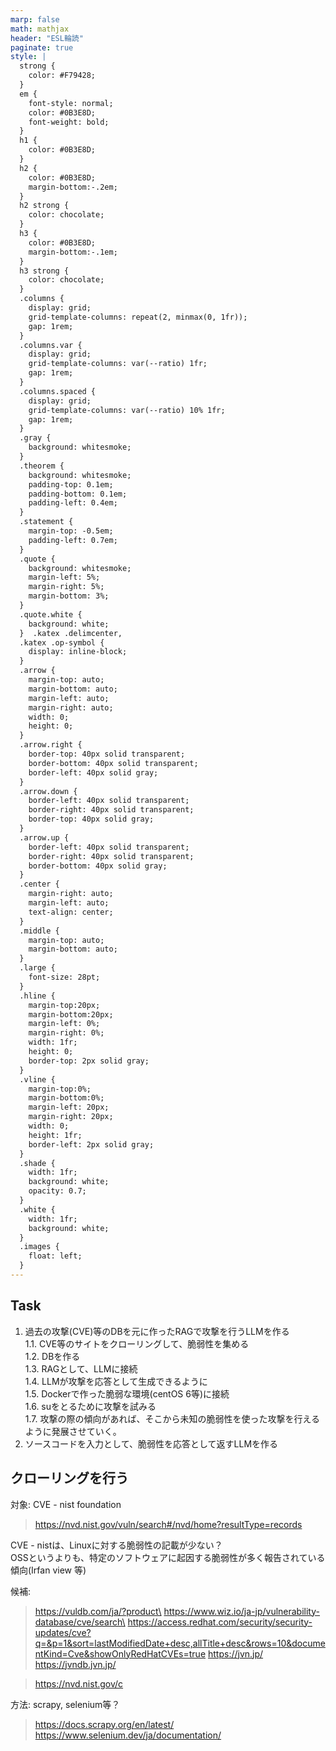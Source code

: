 ```yaml
---
marp: false
math: mathjax
header: "ESL輪読"
paginate: true
style: |
  strong {
    color: #F79428;
  }
  em {
    font-style: normal;
    color: #0B3E8D;
    font-weight: bold;
  }
  h1 {
    color: #0B3E8D;
  }
  h2 {
    color: #0B3E8D;
    margin-bottom:-.2em;
  }
  h2 strong {
    color: chocolate;
  }
  h3 {
    color: #0B3E8D;
    margin-bottom:-.1em;
  }
  h3 strong {
    color: chocolate;
  }
  .columns {
    display: grid;
    grid-template-columns: repeat(2, minmax(0, 1fr));
    gap: 1rem;
  }
  .columns.var {
    display: grid;
    grid-template-columns: var(--ratio) 1fr;
    gap: 1rem;
  }
  .columns.spaced {
    display: grid;
    grid-template-columns: var(--ratio) 10% 1fr;
    gap: 1rem;
  }
  .gray {
    background: whitesmoke;
  }
  .theorem {
    background: whitesmoke;
    padding-top: 0.1em;
    padding-bottom: 0.1em;
    padding-left: 0.4em;
  }
  .statement {
    margin-top: -0.5em;
    padding-left: 0.7em;
  }
  .quote {
    background: whitesmoke;
    margin-left: 5%;
    margin-right: 5%;
    margin-bottom: 3%;
  }
  .quote.white {
    background: white;
  }  .katex .delimcenter,
  .katex .op-symbol {
    display: inline-block;
  }  
  .arrow {
    margin-top: auto;
    margin-bottom: auto;
    margin-left: auto;
    margin-right: auto;
    width: 0; 
    height: 0;   
  }
  .arrow.right {
    border-top: 40px solid transparent;
    border-bottom: 40px solid transparent;
    border-left: 40px solid gray;
  }
  .arrow.down {
    border-left: 40px solid transparent;
    border-right: 40px solid transparent;
    border-top: 40px solid gray;
  }
  .arrow.up {
    border-left: 40px solid transparent;
    border-right: 40px solid transparent;
    border-bottom: 40px solid gray;
  }
  .center {
    margin-right: auto;
    margin-left: auto;
    text-align: center; 
  }
  .middle {
    margin-top: auto;
    margin-bottom: auto;
  }
  .large {
    font-size: 28pt;
  }
  .hline {
    margin-top:20px;
    margin-bottom:20px;
    margin-left: 0%;
    margin-right: 0%;
    width: 1fr; 
    height: 0;   
    border-top: 2px solid gray;
  }
  .vline {
    margin-top:0%;
    margin-bottom:0%;
    margin-left: 20px;
    margin-right: 20px;
    width: 0; 
    height: 1fr;   
    border-left: 2px solid gray;
  }
  .shade {
    width: 1fr;
    background: white;
    opacity: 0.7;   
  }
  .white {
    width: 1fr;
    background: white;
  }
  .images {
    float: left;
  }
---
```

## Task
1. 過去の攻撃(CVE)等のDBを元に作ったRAGで攻撃を行うLLMを作る\
1.1. CVE等のサイトをクローリングして、脆弱性を集める\
1.2. DBを作る\
1.3. RAGとして、LLMに接続\
1.4. LLMが攻撃を応答として生成できるように\
1.5. Dockerで作った脆弱な環境(centOS 6等)に接続\
1.6. suをとるために攻撃を試みる\
1.7. 攻撃の際の傾向があれば、そこから未知の脆弱性を使った攻撃を行えるように発展させていく。
3. ソースコードを入力として、脆弱性を応答として返すLLMを作る

## クローリングを行う
対象: CVE - nist foundation
> https://nvd.nist.gov/vuln/search#/nvd/home?resultType=records

CVE - nistは、Linuxに対する脆弱性の記載が少ない？\
OSSというよりも、特定のソフトウェアに起因する脆弱性が多く報告されている傾向(Irfan view 等)

候補: 
> https://vuldb.com/ja/?product\
> https://www.wiz.io/ja-jp/vulnerability-database/cve/search\
> https://access.redhat.com/security/security-updates/cve?q=&p=1&sort=lastModifiedDate+desc,allTitle+desc&rows=10&documentKind=Cve&showOnlyRedHatCVEs=true
> https://jvn.jp/
> https://jvndb.jvn.jp/

> https://nvd.nist.gov/c

方法: scrapy, selenium等？
> https://docs.scrapy.org/en/latest/
> https://www.selenium.dev/ja/documentation/

